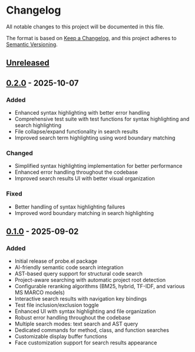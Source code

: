 # Changelog

All notable changes to this project will be documented in this file.

The format is based on [Keep a Changelog](https://keepachangelog.com/en/1.0.0/),
and this project adheres to [Semantic Versioning](https://semver.org/spec/v2.0.0.html).

## [Unreleased]

## [0.2.0] - 2025-10-07

### Added
- Enhanced syntax highlighting with better error handling
- Comprehensive test suite with test functions for syntax highlighting and search highlighting
- File collapse/expand functionality in search results
- Improved search term highlighting using word boundary matching

### Changed
- Simplified syntax highlighting implementation for better performance
- Enhanced error handling throughout the codebase
- Improved search results UI with better visual organization

### Fixed
- Better handling of syntax highlighting failures
- Improved word boundary matching in search highlighting

## [0.1.0] - 2025-09-02

### Added
- Initial release of probe.el package
- AI-friendly semantic code search integration
- AST-based query support for structural code search
- Project-aware searching with automatic project root detection
- Configurable reranking algorithms (BM25, hybrid, TF-IDF, and various MS MARCO models)
- Interactive search results with navigation key bindings
- Test file inclusion/exclusion toggle
- Enhanced UI with syntax highlighting and file organization
- Robust error handling throughout the codebase
- Multiple search modes: text search and AST query
- Dedicated commands for method, class, and function searches
- Customizable display buffer functions
- Face customization support for search results appearance

[Unreleased]: https://github.com/edmondfrank/probe.el/compare/v0.2.0...HEAD
[0.2.0]: https://github.com/edmondfrank/probe.el/releases/tag/v0.2.0
[0.1.0]: https://github.com/edmondfrank/probe.el/releases/tag/v0.1.0
